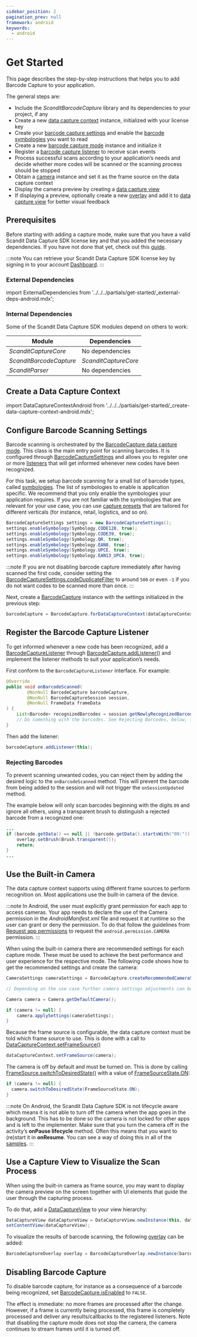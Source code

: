 ```yaml
---
sidebar_position: 2
pagination_prev: null
framework: android
keywords:
  - android
---
```


# Get Started

This page describes the step-by-step instructions that helps you to add Barcode Capture to your application.

The general steps are:

- Include the *ScanditBarcodeCapture* library and its dependencies to your project, if any
- Create a new [data capture context](https://docs.scandit.com/data-capture-sdk/android/core/api/data-capture-context.html#class-scandit.datacapture.core.DataCaptureContext) instance, initialized with your license key
- Create your [barcode capture settings](https://docs.scandit.com/data-capture-sdk/android/barcode-capture/api/barcode-capture-settings.html#class-scandit.datacapture.barcode.BarcodeCaptureSettings) and enable the [barcode symbologies](https://docs.scandit.com/data-capture-sdk/android/barcode-capture/api/symbology.html#enum-scandit.datacapture.barcode.Symbology) you want to read
- Create a new [barcode capture mode](https://docs.scandit.com/data-capture-sdk/android/barcode-capture/api/barcode-capture.html#class-scandit.datacapture.barcode.BarcodeCapture) instance and initialize it
- Register a [barcode capture listener](https://docs.scandit.com/data-capture-sdk/android/barcode-capture/api/barcode-capture-listener.html#interface-scandit.datacapture.barcode.IBarcodeCaptureListener) to receive scan events
- Process successful scans according to your application’s needs and decide whether more codes will be scanned or the scanning process should be stopped
- Obtain a [camera](https://docs.scandit.com/data-capture-sdk/android/core/api/camera.html#class-scandit.datacapture.core.Camera) instance and set it as the frame source on the data capture context
- Display the camera preview by creating a [data capture view](https://docs.scandit.com/data-capture-sdk/android/core/api/ui/data-capture-view.html#class-scandit.datacapture.core.ui.DataCaptureView)
- If displaying a preview, optionally create a new [overlay](https://docs.scandit.com/data-capture-sdk/android/barcode-capture/api/ui/barcode-capture-overlay.html#class-scandit.datacapture.barcode.ui.BarcodeCaptureOverlay) and add it to [data capture view](https://docs.scandit.com/data-capture-sdk/android/core/api/ui/data-capture-view.html#class-scandit.datacapture.core.ui.DataCaptureView) for better visual feedback

## Prerequisites

Before starting with adding a capture mode, make sure that you have a valid Scandit Data Capture SDK license key and that you added the necessary dependencies. If you have not done that yet, check out this [guide](/sdks/android/add-sdk).

:::note
You can retrieve your Scandit Data Capture SDK license key by signing in to your account [Dashboard](https://ssl.scandit.com/dashboard/sign-in).
:::

### External Dependencies

import ExternalDependencies from '../../../partials/get-started/_external-deps-android.mdx';

<ExternalDependencies/>

### Internal Dependencies

Some of the Scandit Data Capture SDK modules depend on others to work:

| Module      | Dependencies |
| ----------- | ----------- |
| *ScanditCaptureCore*      | No dependencies       |
| *ScanditBarcodeCapture*   | *ScanditCaptureCore*        |
| *ScanditParser*      | No dependencies       |

## Create a Data Capture Context

import DataCaptureContextAndroid from '../../../partials/get-started/_create-data-capture-context-android.mdx';

<DataCaptureContextAndroid/>

## Configure Barcode Scanning Settings

Barcode scanning is orchestrated by the [BarcodeCapture data capture mode](https://docs.scandit.com/data-capture-sdk/android/core/api/data-capture-mode.html#interface-scandit.datacapture.core.IDataCaptureMode). This class is the main entry point for scanning barcodes. It is configured through [BarcodeCaptureSettings](https://docs.scandit.com/data-capture-sdk/android/barcode-capture/api/barcode-capture-settings.html#class-scandit.datacapture.barcode.BarcodeCaptureSettings) and allows you to register one or more [listeners](https://docs.scandit.com/data-capture-sdk/android/barcode-capture/api/barcode-capture-listener.html#interface-scandit.datacapture.barcode.IBarcodeCaptureListener) that will get informed whenever new codes have been recognized.

For this task, we setup barcode scanning for a small list of barcode types, called [symbologies](https://docs.scandit.com/data-capture-sdk/android/barcode-capture/api/symbology.html#enum-scandit.datacapture.barcode.Symbology). The list of symbologies to enable is application specific. We recommend that you only enable the symbologies your application requires. If you are not familiar with the symbologies that are relevant for your use case, you can use [capture presets](https://docs.scandit.com/data-capture-sdk/android/barcode-capture/api/capture-preset.html#enum-scandit.datacapture.barcode.CapturePreset) that are tailored for different verticals (for instance, retail, logistics, and so on).

```java
BarcodeCaptureSettings settings = new BarcodeCaptureSettings();
settings.enableSymbology(Symbology.CODE128, true);
settings.enableSymbology(Symbology.CODE39, true);
settings.enableSymbology(Symbology.QR, true);
settings.enableSymbology(Symbology.EAN8, true);
settings.enableSymbology(Symbology.UPCE, true);
settings.enableSymbology(Symbology.EAN13_UPCA, true);
```

:::note
If you are not disabling barcode capture immediately after having scanned the first code, consider setting the [BarcodeCaptureSettings.codeDuplicateFilter](https://docs.scandit.com/data-capture-sdk/android/barcode-capture/api/barcode-capture-settings.html#property-scandit.datacapture.barcode.BarcodeCaptureSettings.CodeDuplicateFilter) to around `500` or even `-1` if you do not want codes to be scanned more than once.
:::

Next, create a [BarcodeCapture](https://docs.scandit.com/data-capture-sdk/android/barcode-capture/api/barcode-capture.html#class-scandit.datacapture.barcode.BarcodeCapture) instance with the settings initialized in the previous step:

```java
barcodeCapture = BarcodeCapture.forDataCaptureContext(dataCaptureContext, settings);
```

## Register the Barcode Capture Listener

To get informed whenever a new code has been recognized, add a [BarcodeCaptureListener](https://docs.scandit.com/data-capture-sdk/android/barcode-capture/api/barcode-capture-listener.html#interface-scandit.datacapture.barcode.IBarcodeCaptureListener) through [BarcodeCapture.addListener()](https://docs.scandit.com/data-capture-sdk/android/barcode-capture/api/barcode-capture.html#method-scandit.datacapture.barcode.BarcodeCapture.AddListener) and implement the listener methods to suit your application’s needs.

First conform to the `BarcodeCaptureListener` interface. For example:

```java
@Override
public void onBarcodeScanned(
        @NonNull BarcodeCapture barcodeCapture,
        @NonNull BarcodeCaptureSession session,
        @NonNull FrameData frameData
) {
    List<Barcode> recognizedBarcodes = session.getNewlyRecognizedBarcode();
    // Do something with the barcodes. See Rejecting Barcodes, below, for an example.
}
```

Then add the listener:

```java
barcodeCapture.addListener(this);
```

### Rejecting Barcodes

To prevent scanning unwanted codes, you can reject them by adding the desired logic to the `onBarcodeScanned` method. This will prevent the barcode from being added to the session and will not trigger the `onSessionUpdated` method.

The example below will only scan barcodes beginning with the digits `09` and ignore all others, using a transparent brush to distinguish a rejected barcode from a recognized one:

```java
...
if (barcode.getData() == null || !barcode.getData().startsWith("09:")) {
    overlay.setBrush(Brush.transparent());
    return;
}
...
```

## Use the Built-in Camera

The data capture context supports using different frame sources to perform recognition on. Most applications use the built-in camera of the device.

:::note
In Android, the user must explicitly grant permission for each app to access cameras. Your app needs to declare the use of the Camera permission in the *AndroidManifest.xml* file and request it at runtime so the user can grant or deny the permission. To do that follow the guidelines from [Request app permissions](https://developer.android.com/training/permissions/requesting) to request the `android.permission.CAMERA` permission.
:::

When using the built-in camera there are recommended settings for each capture mode. These must be used to achieve the best performance and user experience for the respective mode. The following code shows how to get the recommended settings and create the camera:

```java
CameraSettings cameraSettings = BarcodeCapture.createRecommendedCameraSettings();

// Depending on the use case further camera settings adjustments can be made here.

Camera camera = Camera.getDefaultCamera();

if (camera != null) {
    camera.applySettings(cameraSettings);
}
```

Because the frame source is configurable, the data capture context must be told which frame source to use. This is done with a call to [DataCaptureContext.setFrameSource()](https://docs.scandit.com/data-capture-sdk/android/core/api/data-capture-context.html#method-scandit.datacapture.core.DataCaptureContext.SetFrameSourceAsync)

```java
dataCaptureContext.setFrameSource(camera);
```

The camera is off by default and must be turned on. This is done by calling [FrameSource.switchToDesiredState()](https://docs.scandit.com/data-capture-sdk/android/core/api/frame-source.html#method-scandit.datacapture.core.IFrameSource.SwitchToDesiredStateAsync) with a value of [FrameSourceState.ON](https://docs.scandit.com/data-capture-sdk/android/core/api/frame-source.html#value-scandit.datacapture.core.FrameSourceState.On):

```java
if (camera != null) {
  camera.switchToDesiredState(FrameSourceState.ON);
}
```

:::note
On Android, the Scandit Data Capture SDK is not lifecycle aware which means it is not able to turn off the camera when the app goes in the background. This has to be done so the camera is not locked for other apps and is left to the implementer. Make sure that you turn the camera off in the activity’s **onPause lifecycle** method. Often this means that you want to (re)start it in **onResume**. You can see a way of doing this in all of the [samples](/sdks/android/samples.md).
:::

## Use a Capture View to Visualize the Scan Process

When using the built-in camera as frame source, you may want to display the camera preview on the screen together with UI elements that guide the user through the capturing process. 

To do that, add a [DataCaptureView](https://docs.scandit.com/data-capture-sdk/android/core/api/ui/data-capture-view.html#class-scandit.datacapture.core.ui.DataCaptureView) to your view hierarchy:

```java
DataCaptureView dataCaptureView = DataCaptureView.newInstance(this, dataCaptureContext);
setContentView(dataCaptureView);
```

To visualize the results of barcode scanning, the following [overlay](https://docs.scandit.com/data-capture-sdk/android/barcode-capture/api/ui/barcode-capture-overlay.html#class-scandit.datacapture.barcode.ui.BarcodeCaptureOverlay) can be added:

```java
BarcodeCaptureOverlay overlay = BarcodeCaptureOverlay.newInstance(barcodeCapture, dataCaptureView);
```

## Disabling Barcode Capture

To disable barcode capture, for instance as a consequence of a barcode being recognized, set [BarcodeCapture.isEnabled](https://docs.scandit.com/data-capture-sdk/android/barcode-capture/api/barcode-capture.html#property-scandit.datacapture.barcode.BarcodeCapture.IsEnabled) to `FALSE`.

The effect is immediate: no more frames are processed after the change. However, if a frame is currently being processed, this frame is completely processed and deliver any results/callbacks to the registered listeners. Note that disabling the capture mode does not stop the camera, the camera continues to stream frames until it is turned off.
